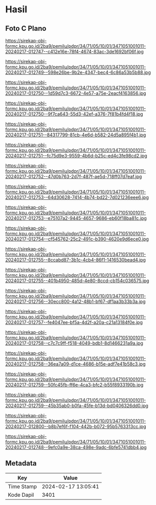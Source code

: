 # Hasil

## Foto C Plano

https://sirekap-obj-formc.kpu.go.id/2ba9/pemilu/pdpr/34/71/05/10/01/3471051001011-20240217-012747--c412e16e-78f4-4674-83ac-3de1692bf06f.jpg

https://sirekap-obj-formc.kpu.go.id/2ba9/pemilu/pdpr/34/71/05/10/01/3471051001011-20240217-012749--598e26be-9b2e-4347-bec4-6c86a53b5b88.jpg

https://sirekap-obj-formc.kpu.go.id/2ba9/pemilu/pdpr/34/71/05/10/01/3471051001011-20240217-012750--1d59d7c3-6672-4e57-a75e-2eacf4163856.jpg

https://sirekap-obj-formc.kpu.go.id/2ba9/pemilu/pdpr/34/71/05/10/01/3471051001011-20240217-012750--9f7ca643-55d3-42ef-a376-7f81b4fd4f18.jpg

https://sirekap-obj-formc.kpu.go.id/2ba9/pemilu/pdpr/34/71/05/10/01/3471051001011-20240217-012751--84317799-81cb-4e6d-b582-24d5a895f4b1.jpg

https://sirekap-obj-formc.kpu.go.id/2ba9/pemilu/pdpr/34/71/05/10/01/3471051001011-20240217-012751--fc75d9e3-9559-4b6d-b25c-ed4c3fe98cd2.jpg

https://sirekap-obj-formc.kpu.go.id/2ba9/pemilu/pdpr/34/71/05/10/01/3471051001011-20240217-012752--47d0b763-2d7f-487f-ae5d-718ff07d7eaf.jpg

https://sirekap-obj-formc.kpu.go.id/2ba9/pemilu/pdpr/34/71/05/10/01/3471051001011-20240217-012753--64d30628-7414-4b74-bd22-7d021236eee6.jpg

https://sirekap-obj-formc.kpu.go.id/2ba9/pemilu/pdpr/34/71/05/10/01/3471051001011-20240217-012753--e75107a2-9445-4657-9686-eb60f18ba81c.jpg

https://sirekap-obj-formc.kpu.go.id/2ba9/pemilu/pdpr/34/71/05/10/01/3471051001011-20240217-012754--cf545762-25c2-491c-b390-4620e9d6ece0.jpg

https://sirekap-obj-formc.kpu.go.id/2ba9/pemilu/pdpr/34/71/05/10/01/3471051001011-20240217-012755--8ccabd87-3b1c-4cb4-86f1-1416530bead4.jpg

https://sirekap-obj-formc.kpu.go.id/2ba9/pemilu/pdpr/34/71/05/10/01/3471051001011-20240217-012755--401b4950-485d-4e80-8ccd-cb154c036575.jpg

https://sirekap-obj-formc.kpu.go.id/2ba9/pemilu/pdpr/34/71/05/10/01/3471051001011-20240217-012756--30ecc800-4a12-48b1-bf67-df1aa3b33b3a.jpg

https://sirekap-obj-formc.kpu.go.id/2ba9/pemilu/pdpr/34/71/05/10/01/3471051001011-20240217-012757--fe4047ee-bf5a-4d2f-a20a-c21a13184f0e.jpg

https://sirekap-obj-formc.kpu.go.id/2ba9/pemilu/pdpr/34/71/05/10/01/3471051001011-20240217-012758--c7c7c9ff-f518-4049-bdb1-8d1466231a9a.jpg

https://sirekap-obj-formc.kpu.go.id/2ba9/pemilu/pdpr/34/71/05/10/01/3471051001011-20240217-012758--36ea7a09-d1ce-4686-b15e-adf7e41b58c3.jpg

https://sirekap-obj-formc.kpu.go.id/2ba9/pemilu/pdpr/34/71/05/10/01/3471051001011-20240217-012759--50fc45fb-ff6e-4ca3-bfc2-b55f8933190b.jpg

https://sirekap-obj-formc.kpu.go.id/2ba9/pemilu/pdpr/34/71/05/10/01/3471051001011-20240217-012759--45b35ab0-b0fa-45fe-b13d-bd0406326dd0.jpg

https://sirekap-obj-formc.kpu.go.id/2ba9/pemilu/pdpr/34/71/05/10/01/3471051001011-20240217-012800--b8b7ef6f-f104-442b-b072-95b5763313cc.jpg

https://sirekap-obj-formc.kpu.go.id/2ba9/pemilu/pdpr/34/71/05/10/01/3471051001011-20240217-012748--9efc0a9e-38ca-498e-9adc-6bfe5741dbb4.jpg


## Metadata

| Key        | Value               |
| ---------- | ------------------- |
| Time Stamp | 2024-02-17 13:05:41 |
| Kode Dapil | 3401                |



